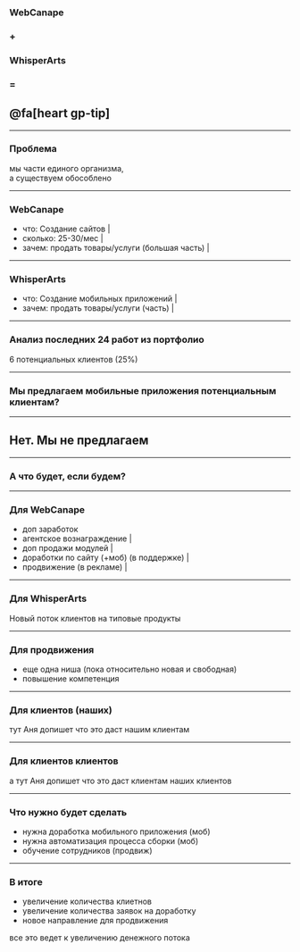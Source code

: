 ### WebCanape 
### + 
### WhisperArts 
### = 
## @fa[heart gp-tip]

---

### Проблема

мы части единого организма, <br>
а существуем обособлено

---

### WebCanape

- что: Создание сайтов |
- сколько: 25-30/мес |
- зачем: продать товары/услуги (большая часть) |

---

### WhisperArts

- что: Создание мобильных приложений |
- зачем: продать товары/услуги (часть) |

---

### Анализ последних 24 работ из портфолио

6 потенциальных клиентов (25%)

---

### Мы предлагаем мобильные приложения потенциальным клиентам?

---

## Нет. Мы не предлагаем

---

### А что будет, если будем?

---

### Для WebCanape

- доп заработок
 - агентское вознаграждение |
 - доп продажи модулей |
 - доработки по сайту (+моб) (в поддержке) |
 - продвижение (в рекламе) |

---

### Для WhisperArts

Новый поток клиентов на типовые продукты

---

### Для продвижения

- еще одна ниша (пока относительно новая и свободная)
- повышение компетенция

---

### Для клиентов (наших)

тут Аня допишет что это даст нашим клиентам

---

### Для клиентов клиентов

а тут Аня допишет что это даст клиентам наших клиентов

---

### Что нужно будет сделать

- нужна доработка мобильного приложения (моб)
- нужна автоматизация процесса сборки (моб)
- обучение сотрудников (продвиж)

---

### В итоге

- увеличение количества клиетнов
- увеличение количества заявок на доработку
- новое направление для продвижения

все это ведет к увеличению денежного потока

